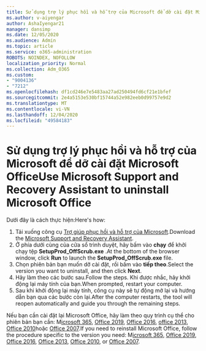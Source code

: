 ```yaml
---
title: Sử dụng trợ lý phục hồi và hỗ trợ của Microsoft để dỡ cài đặt Microsoft Office
ms.author: v-aiyengar
author: AshaIyengar21
manager: dansimp
ms.date: 12/05/2020
ms.audience: Admin
ms.topic: article
ms.service: o365-administration
ROBOTS: NOINDEX, NOFOLLOW
localization_priority: Normal
ms.collection: Adm_O365
ms.custom:
- "9004136"
- "7212"
ms.openlocfilehash: df1cd246e7e5483aa27ad250494fd6cf21e1bfef
ms.sourcegitcommit: 2e4a5153e530bf15744a52e982eeb0d99757e9d2
ms.translationtype: MT
ms.contentlocale: vi-VN
ms.lasthandoff: 12/04/2020
ms.locfileid: "49584183"
---
```

# <a name="use-microsoft-support-and-recovery-assistant-to-uninstall-microsoft-office"></a><span data-ttu-id="b05a1-102">Sử dụng trợ lý phục hồi và hỗ trợ của Microsoft để dỡ cài đặt Microsoft Office</span><span class="sxs-lookup"><span data-stu-id="b05a1-102">Use Microsoft Support and Recovery Assistant to uninstall Microsoft Office</span></span>

<span data-ttu-id="b05a1-103">Dưới đây là cách thực hiện:</span><span class="sxs-lookup"><span data-stu-id="b05a1-103">Here's how:</span></span>

1. <span data-ttu-id="b05a1-104">Tải xuống công cụ [Trợ giúp phục hồi và hỗ trợ của Microsoft](https://go.microsoft.com/fwlink/?linkid=2139122).</span><span class="sxs-lookup"><span data-stu-id="b05a1-104">Download the [Microsoft Support and Recovery Assistant](https://go.microsoft.com/fwlink/?linkid=2139122).</span></span>
1. <span data-ttu-id="b05a1-105">Ở phía dưới cùng của cửa sổ trình duyệt, hãy bấm vào **chạy** để khởi chạy tệp **SetupProd_OffScrub.exe** .</span><span class="sxs-lookup"><span data-stu-id="b05a1-105">At the bottom of the browser window, click **Run** to launch the **SetupProd_OffScrub.exe** file.</span></span>
1. <span data-ttu-id="b05a1-106">Chọn phiên bản bạn muốn dỡ cài đặt, rồi bấm vào **tiếp theo**.</span><span class="sxs-lookup"><span data-stu-id="b05a1-106">Select the version you want to uninstall, and then click **Next**.</span></span>
1. <span data-ttu-id="b05a1-107">Hãy làm theo các bước sau.</span><span class="sxs-lookup"><span data-stu-id="b05a1-107">Follow the steps.</span></span> <span data-ttu-id="b05a1-108">Khi được nhắc, hãy khởi động lại máy tính của bạn.</span><span class="sxs-lookup"><span data-stu-id="b05a1-108">When prompted, restart your computer.</span></span>
1. <span data-ttu-id="b05a1-109">Sau khi khởi động lại máy tính, công cụ này sẽ tự động mở lại và hướng dẫn bạn qua các bước còn lại.</span><span class="sxs-lookup"><span data-stu-id="b05a1-109">After the computer restarts, the tool will reopen automatically and guide you through the remaining steps.</span></span>

<span data-ttu-id="b05a1-110">Nếu bạn cần cài đặt lại Microsoft Office, hãy làm theo quy trình cụ thể cho phiên bản bạn cần: M[icrosoft 365](https://go.microsoft.com/fwlink/?linkid=2138843), [Office 2019](https://go.microsoft.com/fwlink/?linkid=2138843), [Office 2016](https://go.microsoft.com/fwlink/?linkid=2138919), [office 2013](https://go.microsoft.com/fwlink/?linkid=2138919), [Office 2010](https://go.microsoft.com/fwlink/?linkid=2139237)hoặc [Office 2007](https://go.microsoft.com/fwlink/?linkid=2138644).</span><span class="sxs-lookup"><span data-stu-id="b05a1-110">If you need to reinstall Microsoft Office, follow the procedure specific to the version you need: M[icrosoft 365](https://go.microsoft.com/fwlink/?linkid=2138843), [Office 2019](https://go.microsoft.com/fwlink/?linkid=2138843), [Office 2016](https://go.microsoft.com/fwlink/?linkid=2138919), [Office 2013](https://go.microsoft.com/fwlink/?linkid=2138919), [Office 2010](https://go.microsoft.com/fwlink/?linkid=2139237), or [Office 2007](https://go.microsoft.com/fwlink/?linkid=2138644).</span></span>